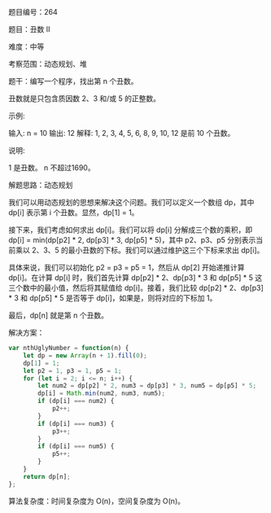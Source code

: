 题目编号：264

题目：丑数 II

难度：中等

考察范围：动态规划、堆

题干：编写一个程序，找出第 n 个丑数。

丑数就是只包含质因数 2、3 和/或 5 的正整数。

示例:

输入: n = 10
输出: 12
解释: 1, 2, 3, 4, 5, 6, 8, 9, 10, 12 是前 10 个丑数。

说明:  

1 是丑数。
n 不超过1690。

解题思路：动态规划

我们可以用动态规划的思想来解决这个问题。我们可以定义一个数组 dp，其中 dp[i] 表示第 i 个丑数。显然，dp[1] = 1。

接下来，我们考虑如何求出 dp[i]。我们可以将 dp[i] 分解成三个数的乘积，即 dp[i] = min(dp[p2] * 2, dp[p3] * 3, dp[p5] * 5)，其中 p2、p3、p5 分别表示当前乘以 2、3、5 的最小丑数的下标。我们可以通过维护这三个下标来求出 dp[i]。

具体来说，我们可以初始化 p2 = p3 = p5 = 1，然后从 dp[2] 开始递推计算 dp[i]。在计算 dp[i] 时，我们首先计算 dp[p2] * 2、dp[p3] * 3 和 dp[p5] * 5 这三个数中的最小值，然后将其赋值给 dp[i]。接着，我们比较 dp[p2] * 2、dp[p3] * 3 和 dp[p5] * 5 是否等于 dp[i]，如果是，则将对应的下标加 1。

最后，dp[n] 就是第 n 个丑数。

解决方案：

```javascript
var nthUglyNumber = function(n) {
    let dp = new Array(n + 1).fill(0);
    dp[1] = 1;
    let p2 = 1, p3 = 1, p5 = 1;
    for (let i = 2; i <= n; i++) {
        let num2 = dp[p2] * 2, num3 = dp[p3] * 3, num5 = dp[p5] * 5;
        dp[i] = Math.min(num2, num3, num5);
        if (dp[i] === num2) {
            p2++;
        }
        if (dp[i] === num3) {
            p3++;
        }
        if (dp[i] === num5) {
            p5++;
        }
    }
    return dp[n];
};
```

算法复杂度：时间复杂度为 O(n)，空间复杂度为 O(n)。